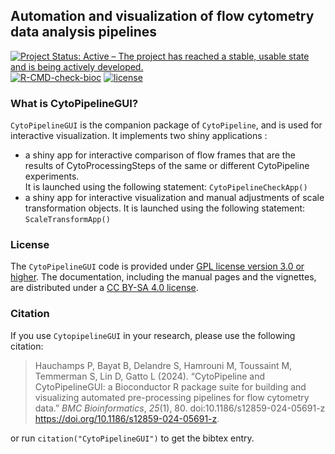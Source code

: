## Automation and visualization of flow cytometry data analysis pipelines

[![Project Status: Active – The project has reached a stable, usable state and is being actively developed.](https://www.repostatus.org/badges/latest/active.svg)](https://www.repostatus.org/#active)
[![R-CMD-check-bioc](https://github.com/UCLouvain-CBIO/CytoPipelineGUI/workflows/R-CMD-check-bioc/badge.svg)](https://github.com/UCLouvain-CBIO/CytoPipelineGUI/actions?query=workflow%3AR-CMD-check-bioc) 
[![license](https://img.shields.io/badge/license-GPL3.0-blue)](https://opensource.org/licenses/GPL-3.0)
<!--- [![codecov.io](https://codecov.io/github/UCLouvain-CBIO/CytoPipelineGUI/coverage.svg?branch=main)](https://codecov.io/github/UCLouvain-CBIO/CytoPipelineGUI?branch=main) -->


### What is CytoPipelineGUI?

`CytoPipelineGUI` is the companion package of `CytoPipeline`, and is used for
interactive visualization. It implements two shiny applications :
- a shiny app for interactive comparison of flow frames that are the results 
of CytoProcessingSteps of the same or different CytoPipeline experiments.  
It is launched using the following statement: `CytoPipelineCheckApp()`  
- a shiny app for interactive visualization and manual adjustments of scale 
transformation objects. It is launched using the following statement: 
`ScaleTransformApp()` 

### License

The `CytoPipelineGUI` code is provided under [GPL license version 3.0 or 
higher](https://opensource.org/licenses/GPL-3.0). The documentation, 
including the manual pages and the vignettes, are distributed under a [CC BY-SA 
4.0 license](https://creativecommons.org/licenses/by-sa/4.0/).

### Citation

If you use `CytopipelineGUI` in your research, 
please use the following citation:

>Hauchamps P, Bayat B, Delandre S, Hamrouni M, Toussaint M, Temmerman S, 
> Lin D, Gatto L (2024).
> “CytoPipeline and CytoPipelineGUI: a Bioconductor R package suite 
> for building and visualizing automated pre-processing pipelines 
> for flow cytometry data.” _BMC Bioinformatics_, *25*(1), 80. 
> doi:10.1186/s12859-024-05691-z <https://doi.org/10.1186/s12859-024-05691-z>.

or run `citation("CytoPipelineGUI")` to get the bibtex entry.